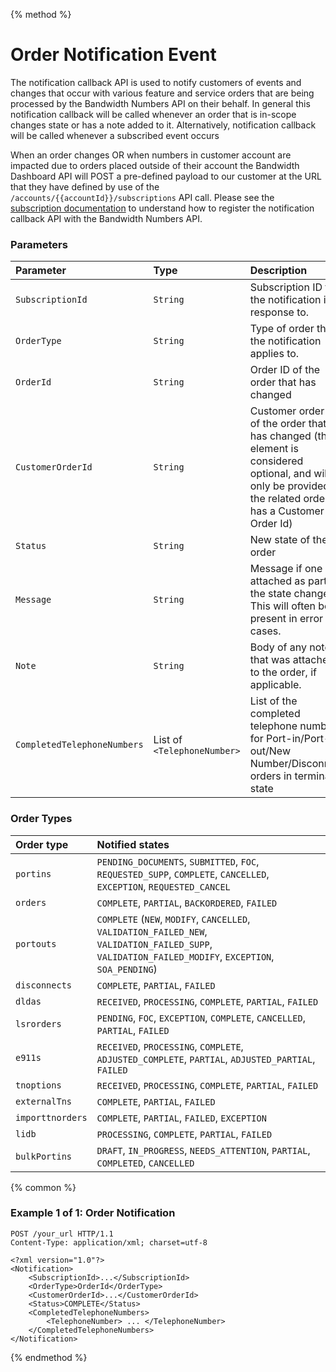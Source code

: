 {% method %}

# Order Notification Event

The notification callback API is used to notify customers of events and changes that occur with various feature and service orders that are being processed by the Bandwidth Numbers API on their behalf. In general this notification callback will be called whenever an order that is in-scope changes state or has a note added to it. Alternatively, notification callback will be called whenever a subscribed event occurs

When an order changes OR when numbers in customer account are impacted due to orders placed outside of their account the Bandwidth Dashboard API will POST a pre-defined payload to our customer at the URL that they have defined by use of the `/accounts/{{accountId}}/subscriptions` API call. Please see the [subscription documentation](../../account/subscriptions/about.md) to understand how to register the notification callback API with the Bandwidth Numbers API.


### Parameters

| Parameter                   | Type                        | Description                                                                                                                                                  |
|:----------------------------|:----------------------------|:-------------------------------------------------------------------------------------------------------------------------------------------------------------|
| `SubscriptionId`            | `String`                    | Subscription ID that the notification is in response to.                                                                                                     |
| `OrderType`                 | `String`                    | Type of order that the notification applies to.                                                                                                              |
| `OrderId`                   | `String`                    | Order ID of the order that has changed                                                                                                                       |
| `CustomerOrderId`           | `String`                    | Customer order ID of the order that has changed (the element is considered optional, and will only be provided if the related order has a Customer Order Id) |
| `Status`                    | `String`                    | New state of the order                                                                                                                                       |
| `Message`                   | `String`                    | Message if one was attached as part of the state change. This will often be present in error cases.                                                          |
| `Note`                      | `String`                    | Body of any note that was attached to the order, if applicable.                                                                                              |
| `CompletedTelephoneNumbers` | List of `<TelephoneNumber>` | List of the completed telephone numbers for Port-in/Port-out/New Number/Disconnect orders in terminal state                                                  |


### Order Types

| Order type       | Notified states                                                                                                                                      |
|:-----------------|:-----------------------------------------------------------------------------------------------------------------------------------------------------|
| `portins`        | `PENDING_DOCUMENTS`, `SUBMITTED`, `FOC`, `REQUESTED_SUPP`, `COMPLETE`, `CANCELLED`, `EXCEPTION`, `REQUESTED_CANCEL`                                  |
| `orders`         | `COMPLETE`, `PARTIAL`, `BACKORDERED`, `FAILED`                                                                                                       |
| `portouts`       | `COMPLETE` (`NEW`, `MODIFY`, `CANCELLED`, `VALIDATION_FAILED_NEW`, `VALIDATION_FAILED_SUPP`, `VALIDATION_FAILED_MODIFY`, `EXCEPTION`, `SOA_PENDING`) |
| `disconnects`    | `COMPLETE`, `PARTIAL`, `FAILED`                                                                                                                      |
| `dldas`          | `RECEIVED`, `PROCESSING`, `COMPLETE`, `PARTIAL`, `FAILED`                                                                                            |
| `lsrorders`      | `PENDING`, `FOC`, `EXCEPTION`, `COMPLETE`, `CANCELLED`, `PARTIAL`, `FAILED`                                                                          |
| `e911s`          | `RECEIVED`, `PROCESSING`, `COMPLETE`, `ADJUSTED_COMPLETE`, `PARTIAL`, `ADJUSTED_PARTIAL`, `FAILED`                                                   |
| `tnoptions`      | `RECEIVED`, `PROCESSING`, `COMPLETE`, `PARTIAL`, `FAILED`                                                                                            |
| `externalTns`    | `COMPLETE`, `PARTIAL`, `FAILED`                                                                                                                      |
| `importtnorders` | `COMPLETE`, `PARTIAL`, `FAILED`, `EXCEPTION`                                                                                                         |
| `lidb`           | `PROCESSING`, `COMPLETE`, `PARTIAL`, `FAILED`                                                                                                        |
| `bulkPortins`    | `DRAFT`, `IN_PROGRESS`, `NEEDS_ATTENTION`, `PARTIAL`, `COMPLETED`, `CANCELLED`                                                                       |

{% common %}
### Example 1 of 1: Order Notification

```http
POST /your_url HTTP/1.1
Content-Type: application/xml; charset=utf-8

<?xml version="1.0"?>
<Notification>
    <SubscriptionId>...</SubscriptionId>
    <OrderType>OrderId</OrderType>
    <CustomerOrderId>...</CustomerOrderId>
    <Status>COMPLETE</Status>
    <CompletedTelephoneNumbers>
        <TelephoneNumber> ... </TelephoneNumber>
    </CompletedTelephoneNumbers>
</Notification>
```

{% endmethod %}